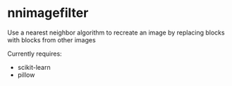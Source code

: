 # nnimagefilter
Use a nearest neighbor algorithm to recreate an image by replacing blocks with blocks from other images

Currently requires:
- scikit-learn
- pillow
